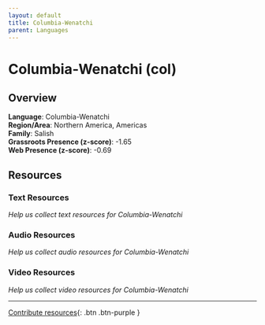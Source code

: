 ```yaml
---
layout: default
title: Columbia-Wenatchi
parent: Languages
---
```


# Columbia-Wenatchi (col)

## Overview

**Language**: Columbia-Wenatchi  
**Region/Area**: Northern America, Americas  
**Family**: Salish  
**Grassroots Presence (z-score)**: -1.65  
**Web Presence (z-score)**: -0.69  

## Resources

### Text Resources
*Help us collect text resources for Columbia-Wenatchi*

### Audio Resources
*Help us collect audio resources for Columbia-Wenatchi*

### Video Resources
*Help us collect video resources for Columbia-Wenatchi*

---

[Contribute resources](https://forms.office.com/e/1SfLJx3u1r){: .btn .btn-purple }
